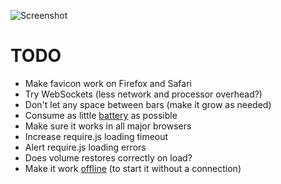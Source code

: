 ![Screenshot](https://raw.github.com/frosas/lag/master/screenshot.png)

# TODO

- Make favicon work on Firefox and Safari
- Try WebSockets (less network and processor overhead?)
- Don't let any space between bars (make it grow as needed)
- Consume as little [battery](http://www.w3.org/TR/battery-status/) as possible
- Make sure it works in all major browsers
- Increase require.js loading timeout
- Alert require.js loading errors
- Does volume restores correctly on load?
- Make it work [offline](http://www.whatwg.org/specs/web-apps/current-work/multipage/offline.html) (to start it without a connection)
